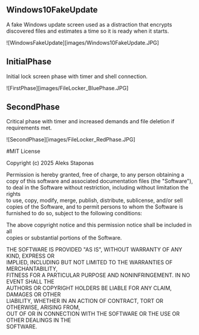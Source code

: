## Windows10FakeUpdate  
A fake Windows update screen used as a distraction that encrypts discovered files and estimates a time so it is ready when it starts.

![WindowsFakeUpdate][images/Windows10FakeUpdate.JPG]

## InitialPhase  
Initial lock screen phase with timer and shell connection.

![FirstPhase][images/FileLocker_BluePhase.JPG]

## SecondPhase  
Critical phase with timer and increased demands and file deletion if requirements met.

![SecondPhase][images/FileLocker_RedPhase.JPG]

#MIT License

Copyright (c) 2025 Aleks Staponas

Permission is hereby granted, free of charge, to any person obtaining a copy
of this software and associated documentation files (the "Software"), to deal
in the Software without restriction, including without limitation the rights  
to use, copy, modify, merge, publish, distribute, sublicense, and/or sell  
copies of the Software, and to permit persons to whom the Software is  
furnished to do so, subject to the following conditions:

The above copyright notice and this permission notice shall be included in all  
copies or substantial portions of the Software.

THE SOFTWARE IS PROVIDED "AS IS", WITHOUT WARRANTY OF ANY KIND, EXPRESS OR  
IMPLIED, INCLUDING BUT NOT LIMITED TO THE WARRANTIES OF MERCHANTABILITY,  
FITNESS FOR A PARTICULAR PURPOSE AND NONINFRINGEMENT. IN NO EVENT SHALL THE  
AUTHORS OR COPYRIGHT HOLDERS BE LIABLE FOR ANY CLAIM, DAMAGES OR OTHER  
LIABILITY, WHETHER IN AN ACTION OF CONTRACT, TORT OR OTHERWISE, ARISING FROM,  
OUT OF OR IN CONNECTION WITH THE SOFTWARE OR THE USE OR OTHER DEALINGS IN THE  
SOFTWARE.
